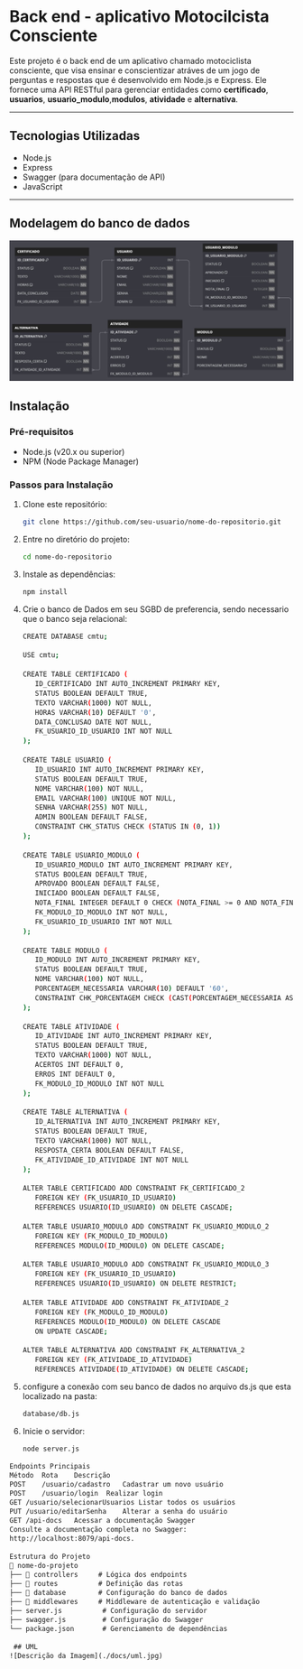 # Back end - aplicativo Motocilcista Consciente

Este projeto é o back end de um aplicativo chamado motociclista consciente, que visa ensinar e conscientizar atráves de um jogo de perguntas e respostas que é desenvolvido em Node.js e Express. Ele fornece uma API RESTful para gerenciar entidades como **certificado**, **usuarios**, **usuario_modulo**,**modulos**, **atividade** e **alternativa**.

---

## Tecnologias Utilizadas

- Node.js
- Express
- Swagger (para documentação de API)
- JavaScript

---

## Modelagem do banco de dados
![Descrição da Imagem](database/DER.jpg)

## Instalação

### Pré-requisitos
- Node.js (v20.x ou superior)
- NPM (Node Package Manager)

### Passos para Instalação
1. Clone este repositório:
   ```bash
   git clone https://github.com/seu-usuario/nome-do-repositorio.git
2. Entre no diretório do projeto:
   ```bash
   cd nome-do-repositorio
3. Instale as dependências:
   ```bash
   npm install
4. Crie o banco de Dados em seu SGBD de preferencia, sendo necessario que o banco seja relacional:
   ```bash
   CREATE DATABASE cmtu;

   USE cmtu;

   CREATE TABLE CERTIFICADO (
      ID_CERTIFICADO INT AUTO_INCREMENT PRIMARY KEY,
      STATUS BOOLEAN DEFAULT TRUE,
      TEXTO VARCHAR(1000) NOT NULL,
      HORAS VARCHAR(10) DEFAULT '0',
      DATA_CONCLUSAO DATE NOT NULL,
      FK_USUARIO_ID_USUARIO INT NOT NULL
   );

   CREATE TABLE USUARIO (
      ID_USUARIO INT AUTO_INCREMENT PRIMARY KEY,
      STATUS BOOLEAN DEFAULT TRUE,
      NOME VARCHAR(100) NOT NULL,
      EMAIL VARCHAR(100) UNIQUE NOT NULL,
      SENHA VARCHAR(255) NOT NULL,
      ADMIN BOOLEAN DEFAULT FALSE,
      CONSTRAINT CHK_STATUS CHECK (STATUS IN (0, 1))
   );

   CREATE TABLE USUARIO_MODULO (
      ID_USUARIO_MODULO INT AUTO_INCREMENT PRIMARY KEY,
      STATUS BOOLEAN DEFAULT TRUE,
      APROVADO BOOLEAN DEFAULT FALSE,
      INICIADO BOOLEAN DEFAULT FALSE,
      NOTA_FINAL INTEGER DEFAULT 0 CHECK (NOTA_FINAL >= 0 AND NOTA_FINAL <= 100),
      FK_MODULO_ID_MODULO INT NOT NULL,
      FK_USUARIO_ID_USUARIO INT NOT NULL
   );

   CREATE TABLE MODULO (
      ID_MODULO INT AUTO_INCREMENT PRIMARY KEY,
      STATUS BOOLEAN DEFAULT TRUE,
      NOME VARCHAR(100) NOT NULL,
      PORCENTAGEM_NECESSARIA VARCHAR(10) DEFAULT '60',
      CONSTRAINT CHK_PORCENTAGEM CHECK (CAST(PORCENTAGEM_NECESSARIA AS DECIMAL) BETWEEN 0 AND 100)
   );

   CREATE TABLE ATIVIDADE (
      ID_ATIVIDADE INT AUTO_INCREMENT PRIMARY KEY,
      STATUS BOOLEAN DEFAULT TRUE,
      TEXTO VARCHAR(1000) NOT NULL,
      ACERTOS INT DEFAULT 0,
      ERROS INT DEFAULT 0,
      FK_MODULO_ID_MODULO INT NOT NULL
   );

   CREATE TABLE ALTERNATIVA (
      ID_ALTERNATIVA INT AUTO_INCREMENT PRIMARY KEY,
      STATUS BOOLEAN DEFAULT TRUE,
      TEXTO VARCHAR(1000) NOT NULL,
      RESPOSTA_CERTA BOOLEAN DEFAULT FALSE,
      FK_ATIVIDADE_ID_ATIVIDADE INT NOT NULL
   );

   ALTER TABLE CERTIFICADO ADD CONSTRAINT FK_CERTIFICADO_2
      FOREIGN KEY (FK_USUARIO_ID_USUARIO)
      REFERENCES USUARIO(ID_USUARIO) ON DELETE CASCADE;

   ALTER TABLE USUARIO_MODULO ADD CONSTRAINT FK_USUARIO_MODULO_2
      FOREIGN KEY (FK_MODULO_ID_MODULO)
      REFERENCES MODULO(ID_MODULO) ON DELETE CASCADE;

   ALTER TABLE USUARIO_MODULO ADD CONSTRAINT FK_USUARIO_MODULO_3
      FOREIGN KEY (FK_USUARIO_ID_USUARIO)
      REFERENCES USUARIO(ID_USUARIO) ON DELETE RESTRICT;

   ALTER TABLE ATIVIDADE ADD CONSTRAINT FK_ATIVIDADE_2
      FOREIGN KEY (FK_MODULO_ID_MODULO)
      REFERENCES MODULO(ID_MODULO) ON DELETE CASCADE
      ON UPDATE CASCADE;

   ALTER TABLE ALTERNATIVA ADD CONSTRAINT FK_ALTERNATIVA_2
      FOREIGN KEY (FK_ATIVIDADE_ID_ATIVIDADE)
      REFERENCES ATIVIDADE(ID_ATIVIDADE) ON DELETE CASCADE;
5. configure a conexão com seu banco de dados no arquivo ds.js que esta localizado na pasta:
   ```bash
   database/db.js
6. Inicie o servidor:
   ```bash
   node server.js
```
Endpoints Principais
Método	Rota	Descrição
POST	/usuario/cadastro	Cadastrar um novo usuário
POST	/usuario/login	Realizar login
GET	/usuario/selecionarUsuarios	Listar todos os usuários
PUT	/usuario/editarSenha	Alterar a senha do usuário
GET	/api-docs	Acessar a documentação Swagger
Consulte a documentação completa no Swagger: http://localhost:8079/api-docs.

Estrutura do Projeto
📂 nome-do-projeto
├── 📂 controllers     # Lógica dos endpoints
├── 📂 routes          # Definição das rotas
├── 📂 database        # Configuração do banco de dados
├── 📂 middlewares     # Middleware de autenticação e validação
├── server.js          # Configuração do servidor
├── swagger.js         # Configuração do Swagger
└── package.json       # Gerenciamento de dependências
 
 ## UML
![Descrição da Imagem](./docs/uml.jpg)
